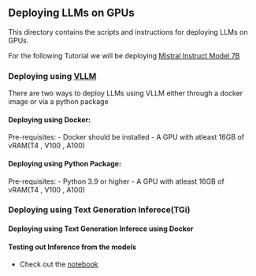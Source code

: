 
## Deploying LLMs on GPUs

This directory contains the scripts and instructions for deploying LLMs on GPUs.

For the following Tutorial we will be deploying [Mistral Instruct Model 7B](https://huggingface.co/mistralai/Mistral-7B-Instruct-v0.2)

### Deploying using [VLLM](https://docs.vllm.ai/en/latest/)

There are two ways to deploy LLMs using VLLM either through a docker image or via a python package

#### Deploying using Docker:

Pre-requisites:
    - Docker should be installed
    - A GPU with atleast 16GB of vRAM(T4 , V100 , A100)



#### Deploying using Python Package:

Pre-requisites:
    - Python 3.9 or higher
    - A GPU with atleast 16GB of vRAM(T4 , V100 , A100)

### Deploying using Text Generation Inferece(TGi)

#### Deploying using Text Generation Inferece using Docker


#### Testing out Inference from the models

- Check out the [notebook](https://github.com/adithya-s-k/LLM-Cookbook/blob/main/Deployment/inference.ipynb)


